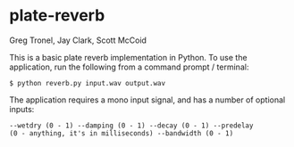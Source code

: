 plate-reverb
============

Greg Tronel, Jay Clark, Scott McCoid

This is a basic plate reverb implementation in Python.
To use the application, run the following from a command prompt / terminal:

<code>$ python reverb.py input.wav output.wav</code>

The application requires a mono input signal, and has a number of optional inputs:

<code>--wetdry (0 - 1)
--damping (0 - 1)
--decay (0 - 1)
--predelay (0 - anything, it's in milliseconds)
--bandwidth (0 - 1)
</code>



